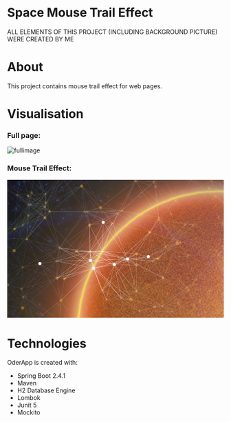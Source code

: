 # Space Mouse Trail Effect
ALL ELEMENTS OF THIS PROJECT (INCLUDING BACKGROUND PICTURE) WERE CREATED BY ME

# About
This project contains mouse trail effect for web pages. 


# Visualisation
  
### Full page: 
  
![fullimage](/readme-pictures/full.png)
  
### Mouse Trail Effect:  
  
![fullimage](/readme-pictures/3.png)

# Technologies

OderApp is created with:

* Spring Boot 2.4.1
* Maven
* H2 Database Engine
* Lombok
* Junit 5
* Mockito
